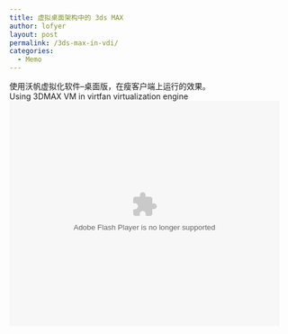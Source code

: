 ```yaml
---
title: 虚拟桌面架构中的 3ds MAX
author: lofyer
layout: post
permalink: /3ds-max-in-vdi/
categories:
  - Memo
---
```

使用沃帆虚拟化软件&#8211;桌面版，在瘦客户端上运行的效果。  
Using 3DMAX VM in virtfan virtualization engine  
<embed src="http://player.youku.com/player.php/sid/XNTQyODk4NTQw/v.swf" allowFullScreen="true" quality="high" width="480" height="400" align="middle" allowScriptAccess="always" type="application/x-shockwave-flash">
</embed>